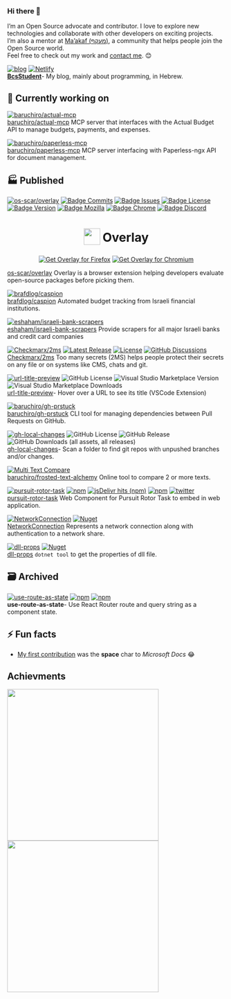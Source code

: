 ### Hi there 👋

I’m an Open Source advocate and contributor. I love to explore new technologies and collaborate with other developers on exciting projects.  
I’m also a mentor at [Ma’akaf (מעקף)](https://discord.gg/Fq7WstPR), a community that helps people join the Open Source world.  
Feel free to check out my work and [contact me](https://cal.com/baruchiro/30m). 😊

[![blog](https://img.shields.io/static/v1?label=Gridsome&message=BcsStudent&color=4FC08D&logo=vue.js&link=https://bscstudent.netlify.app/&link=https://github.com/baruchiro/BcsStudent)](https://github.com/baruchiro/BcsStudent)
[![Netlify](https://img.shields.io/netlify/ba56d2ec-b5ce-4d2d-a606-90fbcd1dcf3c)](https://bscstudent.netlify.app/)  
[**BcsStudent**](https://github.com/baruchiro/BcsStudent)- My blog, mainly about programming, in Hebrew.

## 🔭 Currently working on

[![baruchiro/actual-mcp](https://img.shields.io/static/v1?label=MCP&message=baruchiro/actual-mcp&color=2f74c0&logo=typescript&link=https://github.com/baruchiro/actual-mcp)](https://github.com/baruchiro/actual-mcp)  
[baruchiro/actual-mcp](https://github.com/baruchiro/actual-mcp) MCP server that interfaces with the Actual Budget API to manage budgets, payments, and expenses.

[![baruchiro/paperless-mcp](https://img.shields.io/static/v1?label=MCP&message=baruchiro/paperless-mcp&color=2f74c0&logo=typescript&link=https://github.com/baruchiro/paperless-mcp)](https://github.com/baruchiro/paperless-mcp)  
[baruchiro/paperless-mcp](https://github.com/baruchiro/paperless-mcp) MCP server interfacing with Paperless-ngx API for document management.

## 🏭 Published

[![os-scar/overlay](https://img.shields.io/static/v1?label=BrowserExtension&message=os-scar/overlay&color=41B883&logo=vue.js&link=https://github.com/os-scar/overlay)](https://github.com/os-scar/overlay)
[![Badge Commits]][Commit Rate]
[![Badge Issues]][Issues]
[![Badge License]][License]
[![Badge Version]][Releases]
[![Badge Mozilla]][Mozilla]
[![Badge Chrome]][Chrome]
[![Badge Discord]][Discord]

<h1 align="center">
<sub>
<img src="https://raw.githubusercontent.com/os-scar/overlay/2fbb6f670a25fa3af05f5c9e9097b2e6416bb88a/icons/icon_48.png" height="38" width="38">
</sub>
Overlay
</h1>

<p align="center">
<a href="https://addons.mozilla.org/addon/overlay/"><img src="https://user-images.githubusercontent.com/585534/107280546-7b9b2a00-6a26-11eb-8f9f-f95932f4bfec.png" alt="Get Overlay for Firefox"></a>
<a href="https://chrome.google.com/webstore/detail/overlay/fahpefingaaldhifdbnlipfjniabkiho"><img src="https://user-images.githubusercontent.com/585534/107280622-91a8ea80-6a26-11eb-8d07-77c548b28665.png" alt="Get Overlay for Chromium"></a>
<!-- <a href="https://microsoftedge.microsoft.com/addons/detail/overlay/xxxxxxxxxxxxxxxxxx"><img src="https://user-images.githubusercontent.com/585534/107280673-a5ece780-6a26-11eb-9cc7-9fa9f9f81180.png" alt="Get Overlay for Microsoft Edge"></a>
<a href="https://addons.opera.com/extensions/details/overlay/"><img src="https://user-images.githubusercontent.com/585534/107280692-ac7b5f00-6a26-11eb-85c7-088926504452.png" alt="Get Overlay for Opera"></a> -->
</p>

[os-scar/overlay](https://github.com/os-scar/overlay) Overlay is a browser extension helping developers evaluate open-source packages before picking them.

[![brafdlog/caspion](https://img.shields.io/static/v1?label=Electron&message=brafdlog/caspion&color=5ed3f3&logo=react&link=https://github.com/brafdlog/caspion)](https://github.com/brafdlog/caspion)  
[brafdlog/caspion](https://github.com/brafdlog/caspion) Automated budget tracking from Israeli financial institutions.

[![eshaham/israeli-bank-scrapers](https://img.shields.io/static/v1?label=TypeScript&message=eshaham/israeli-bank-scrapers&color=2f74c0&logo=typescript&link=https://github.com/eshaham/israeli-bank-scrapers)](https://github.com/eshaham/israeli-bank-scrapers)  
[eshaham/israeli-bank-scrapers](https://github.com/eshaham/israeli-bank-scrapers) Provide scrapers for all major Israeli banks and credit card companies

[![Checkmarx/2ms](https://img.shields.io/static/v1?label=Go&message=Checkmarx/2ms&color=18aed6&logo=go&link=https://github.com/Checkmarx/2ms)](https://github.com/Checkmarx/2ms)
[![Latest Release](https://img.shields.io/github/v/release/checkmarx/2ms)](https://github.com/checkmarx/2ms/releases)
[![License](https://img.shields.io/badge/License-Apache%202.0-blue.svg)](https://opensource.org/licenses/Apache-2.0)
[![GitHub Discussions](https://img.shields.io/badge/chat-discussions-blue.svg?style=flat-square)](https://github.com/Checkmarx/2ms/discussions)  
[Checkmarx/2ms](https://github.com/Checkmarx/2ms) Too many secrets (2MS) helps people protect their secrets on any file or on systems like CMS, chats and git.

[![url-title-preview](https://img.shields.io/static/v1?label=vscode%20extension&message=baruchiro.url-title-preview&color=eff1f3&logo=visualstudioappcenter&link=https://marketplace.visualstudio.com/items?itemName=baruchiro.url-title-preview)](https://marketplace.visualstudio.com/items?itemName=baruchiro.url-title-preview)
![GitHub License](https://img.shields.io/github/license/baruchiro/url-title-preview)
![Visual Studio Marketplace Version](https://img.shields.io/visual-studio-marketplace/v/baruchiro.url-title-preview)
![Visual Studio Marketplace Downloads](https://img.shields.io/visual-studio-marketplace/d/baruchiro.url-title-preview)  
[url-title-preview](https://github.com/baruchiro/url-title-preview)- Hover over a URL to see its title (VSCode Extension)

[![baruchiro/gh-prstuck](https://img.shields.io/static/v1?label=CLI&message=baruchiro/gh-prstuck&color=2f74c0&logo=typescript&link=https://github.com/baruchiro/gh-prstuck)](https://github.com/baruchiro/gh-prstuck)  
[baruchiro/gh-prstuck](https://github.com/baruchiro/gh-prstuck) CLI tool for managing dependencies between Pull Requests on GitHub.

[![gh-local-changes](https://img.shields.io/static/v1?label=gh%20cli%20extension&message=baruchiro/gh-local-changes&color=eff1f3&logo=github&link=https://github.com/baruchiro/gh-local-changes)](https://github.com/baruchiro/gh-local-changes)
![GitHub License](https://img.shields.io/github/license/baruchiro/gh-local-changes)
![GitHub Release](https://img.shields.io/github/v/release/baruchiro/gh-local-changes)
![GitHub Downloads (all assets, all releases)](https://img.shields.io/github/downloads/baruchiro/gh-local-changes/total)  
[gh-local-changes](https://github.com/baruchiro/gh-local-changes)- Scan a folder to find git repos with unpushed branches and/or changes.

[![Multi Text Compare](https://img.shields.io/static/v1?label=OnlineTool&message=baruchiro/frosted-text-alchemy&color=2f74c0&logo=typescript&link=https://github.com/baruchiro/frosted-text-alchemy)](https://github.com/baruchiro/frosted-text-alchemy)  
[baruchiro/frosted-text-alchemy](https://github.com/baruchiro/frosted-text-alchemy) Online tool to compare 2 or more texts.

[![pursuit-rotor-task](https://img.shields.io/static/v1?label=web%20component&message=pursuit-rotor-task&color=E34F26&logo=html5&link=https://www.npmjs.com/package/pursuit-rotor-task&link=https://github.com/baruchiro/pursuit-rotor-task)](https://github.com/baruchiro/pursuit-rotor-task)
[![npm](https://img.shields.io/npm/v/pursuit-rotor-task?logo=npm&label=version)](https://www.npmjs.com/package/pursuit-rotor-task)
[![jsDelivr hits (npm)](https://img.shields.io/jsdelivr/npm/hm/pursuit-rotor-task)](https://www.jsdelivr.com/package/npm/pursuit-rotor-task)
[![npm](https://img.shields.io/npm/dm/pursuit-rotor-task?label=npm)](https://www.npmjs.com/package/pursuit-rotor-task)
[![twitter](https://img.shields.io/twitter/url?label=pursuit_rotor_task&style=social&url=https%3A%2F%2Ftwitter.com%2Fhashtag%2Fpursuit_rotor_task)](https://twitter.com/hashtag/pursuit_rotor_task)  
[pursuit-rotor-task](https://github.com/baruchiro/pursuit-rotor-task) Web Component for Pursuit Rotor Task to embed in web application.

[![NetworkConnection](https://img.shields.io/static/v1?label=package&message=NetworkConnection&color=239120&logo=c-sharp&link=https://www.nuget.org/packages/NetworkConnection/&link=https://github.com/baruchiro/NetworkConnection)](https://github.com/baruchiro/NetworkConnection)
[![Nuget](https://img.shields.io/nuget/dt/NetworkConnection)](https://www.nuget.org/packages/NetworkConnection/)  
[NetworkConnection](https://github.com/baruchiro/NetworkConnection) Represents a network connection along with authentication to a network share.

[![dll-props](https://img.shields.io/static/v1?label=package&message=dll-props&color=239120&logo=c-sharp&link=https://www.nuget.org/packages/DllProps.Tool&link=https://github.com/baruchiro/dll-props)](https://github.com/baruchiro/dll-props)
[![Nuget](https://img.shields.io/nuget/dt/DllProps.Tool?logo=nuget)](https://www.nuget.org/packages/DllProps.Tool)  
[dll-props](https://github.com/baruchiro/dll-props) `dotnet tool` to get the properties of dll file.

## 🗃️ Archived

[![use-route-as-state](https://img.shields.io/static/v1?label=package&message=use-route-as-state&color=61DAFB&logo=react&link=https://www.npmjs.com/package/use-route-as-state&link=https://github.com/baruchiro/use-route-as-state)](https://github.com/baruchiro/use-route-as-state)
[![npm](https://img.shields.io/npm/v/use-route-as-state?logo=npm&label=version)](https://www.npmjs.com/package/use-route-as-state)
[![npm](https://img.shields.io/npm/dw/use-route-as-state?label=npm)](https://www.npmjs.com/package/use-route-as-state)  
**use-route-as-state**- Use React Router route and query string as a component state.

## ⚡ Fun facts

- [My first contribution](https://github.com/MicrosoftDocs/cpp-docs/pull/264#issuecomment-393606707) was the **space** char to _Microsoft Docs_ 😂
<!--
- 🌱 I’m currently learning ...
- 👯 I’m looking to collaborate on ...
- 🤔 I’m looking for help with ...
- 💬 Ask me about ...
- 📫 How to reach me: ...
- 😄 Pronouns: ...
- ⚡ Fun fact: ...
  -->

## Achievments

<p>
    <a href="https://vaunt.dev">
        <img src="https://api.vaunt.dev/v1/github/entities/baruchiro/contributions?format=svg" width="350" />
        <img src="https://api.vaunt.dev/v1/github/entities/baruchiro/achievements?format=svg&limit=3" width="350" />
    </a>
</p>

<!---------------------------------[ Links ]-------------------------------->

[Commit Rate]: https://github.com/os-scar/overlay/commits/master
[Issues]: https://github.com/os-scar/overlay/issues
[Discussions]: https://github.com/os-scar/overlay/discussions
[License]: https://github.com/os-scar/overlay/blob/master/LICENSE.txt
[Releases]: https://github.com/os-scar/overlay/releases
[Mozilla]: https://addons.mozilla.org/addon/overlay/
[Chrome]: https://chrome.google.com/webstore/detail/overlay/fahpefingaaldhifdbnlipfjniabkiho
[Discord]: https://discord.com/channels/1072162311369936946/1072163343059652628

<!----------------------------------[ Badges ]--------------------------------->

[Badge Commits]: https://img.shields.io/github/commit-activity/m/os-scar/overlay?label=Commits
[Badge Mozilla]: https://img.shields.io/amo/users/overlay?label=Firefox
[Badge License]: https://img.shields.io/badge/License-MIT-blue.svg
[Badge Chrome]: https://img.shields.io/chrome-web-store/users/fahpefingaaldhifdbnlipfjniabkiho?label=Chrome
[Badge Issues]: https://img.shields.io/github/issues/os-scar/overlay
[Badge Version]: https://img.shields.io/github/v/release/os-scar/overlay
[Badge Discord]: https://img.shields.io/discord/1072162311369936946
